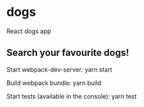 # dogs
React dogs app

Search your favourite dogs!
--------

Start webpack-dev-server:
yarn start

Build webpack bundle:
yarn build

Start tests (available in the console):
yarn test

